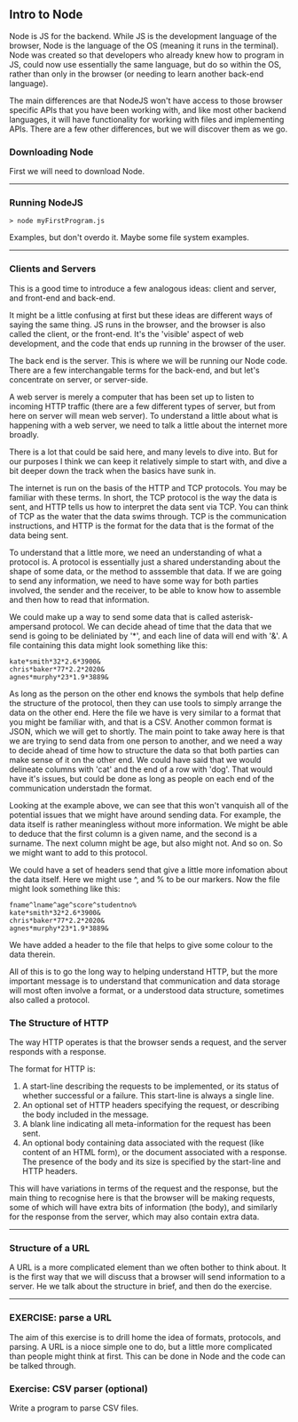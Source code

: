 ## Intro to Node

Node is JS for the backend. While JS is the development language of the browser, Node is the language of the OS (meaning it runs in the terminal). Node was created so that developers who already knew how to program in JS, could now use essentially the same language, but do so within the OS, rather than only in the browser (or needing to learn another back-end language).

The main differences are that NodeJS won't have access to those browser specific APIs that you have been working with, and like most other backend languages, it will have functionality for working with files and implementing APIs. There are a few other differences, but we will discover them as we go.

### Downloading Node

First we will need to download Node.

*****

### Running NodeJS

`> node myFirstProgram.js`

Examples, but don't overdo it.
Maybe some file system examples. 

*****

### Clients and Servers

This is a good time to introduce a few analogous ideas: client and server, and front-end and back-end.

It might be a little confusing at first but these ideas are different ways of saying the same thing. 
JS runs in the browser, and the browser is also called the client, or the front-end. It's the 'visible' aspect of web development, and the code that ends up running in the browser of the user.

The back end is the server. This is where we will be running our Node code. There are a few interchangable terms for the back-end, and but let's concentrate on server, or server-side. 

A web server is merely a computer that has been set up to listen to incoming HTTP traffic (there are a few different types of server, but from here on server will mean web server). To understand a little about what is happening with a web server, we need to talk a little about the internet more broadly.

There is a lot that could be said here, and many levels to dive into. But for our purposes I think we can keep it relatively simple to start with, and dive a bit deeper down the track when the basics have sunk in. 

The internet is run on the basis of the HTTP and TCP protocols. You may be familiar with these terms. In short, the TCP protocol is the way the data is sent, and HTTP tells us how to interpret the data sent via TCP. You can think of TCP as the water that the data swims through. TCP is the communication instructions, and HTTP is the format for the data that is the format of the data being sent.

To understand that a little more, we need an understanding of what a protocol is. A protocol is essentially just a shared understanding about the shape of some data, or the method to asssemble that data. If we are going to send any information, we need to have some way for both parties involved, the sender and the receiver, to be able to know how to assemble and then how to read that information. 

We could make up a way to send some data that is called asterisk-ampersand protocol. We can decide ahead of time that the data that we send is going to be deliniated by '*', and each line of data will end with '&'. A file containing this data might look something like this:

```
kate*smith*32*2.6*3900&
chris*baker*77*2.2*2020&
agnes*murphy*23*1.9*3889&
```

As long as the person on the other end knows the symbols that help define the structure of the protocol, then they can use tools to simply arrange the data on the other end. Here the file we have is very similar to a format that you might be familiar with, and that is a CSV. Another common format is JSON, which we will get to shortly. The main point to take away here is that we are trying to send data from one person to another, and we need a way to decide ahead of time how to structure the data so that both parties can make sense of it on the other end. We could have said that we would delineate columns with 'cat' and the end of a row with 'dog'. That would have it's issues, but could be done as long as people on each end of the communication understadn the format.

Looking at the example above, we can see that this won't vanquish all of the potential issues that we might have around sending data. For example, the data itself is rather meaningless without more information. We might be able to deduce that the first column is a given name, and the second is a surname. The next column might be age, but also might not. And so on. So we might want to add to this protocol.

We could have a set of headers send that give a little more infomation about the data itself. Here we might use ^, and % to be our markers. Now the file might look something like this:

```
fname^lname^age^score^studentno%
kate*smith*32*2.6*3900&
chris*baker*77*2.2*2020&
agnes*murphy*23*1.9*3889&
```

We have added a header to the file that helps to give some colour to the data therein. 

All of this is to go the long way to helping understand HTTP, but the more important message is to understand that communication and data storage will most often involve a format, or a understood data structure, sometimes also called a protocol. 

### The Structure of HTTP

The way HTTP operates is that the browser sends a request, and the server responds with a response. 

The format for HTTP is:
1. A start-line describing the requests to be implemented, or its status of whether successful or a failure. This start-line is always a single line.
2. An optional set of HTTP headers specifying the request, or describing the body included in the message.
3. A blank line indicating all meta-information for the request has been sent.
4. An optional body containing data associated with the request (like content of an HTML form), or the document associated with a response. The presence of the body and its size is specified by the start-line and HTTP headers.

This will have variations in terms of the request and the response, but the main thing to recognise here is that the browser will be making requests, some of which will have extra bits of information (the body), and similarly for the response from the server, which may also contain extra data. 

*****

### Structure of a URL
A URL is a more complicated element than we often bother to think about. It is the first way that we will discuss that a browser will send information to a server. He we talk about the structure in brief, and then do the exercise.

*****

### EXERCISE: parse a URL
The aim of this exercise is to drill home the idea of formats, protocols, and parsing. A URL is a nioce simple one to do, but a little more complicated than people might think at first. This can be done in Node and the code can be talked through.

### Exercise: CSV parser (optional)
Write a program to parse CSV files.
